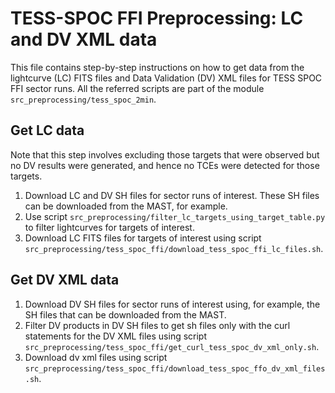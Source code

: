 # TESS-SPOC FFI Preprocessing: LC and DV XML data

This file contains step-by-step instructions on how to get data from the lightcurve (LC) FITS files and Data Validation 
(DV) XML files for TESS SPOC FFI sector runs. All the referred scripts are part  of the module 
`src_preprocessing/tess_spoc_2min`.

## Get LC data

Note that this step involves excluding those targets that were observed but no DV results were generated, and hence no 
TCEs were detected for those targets.

1. Download LC and DV SH files for sector runs of interest. These SH files can be downloaded from the MAST, for example.
2. Use script `src_preprocessing/filter_lc_targets_using_target_table.py` to filter lightcurves for targets of interest.
3. Download LC FITS files for targets of interest using script 
`src_preprocessing/tess_spoc_ffi/download_tess_spoc_ffi_lc_files.sh`.

## Get DV XML data

1. Download DV SH files for sector runs of interest using, for example, the SH files that can be downloaded from the 
MAST.
2. Filter DV products in DV SH files to get sh files only with the curl statements for the DV XML files using script 
`src_preprocessing/tess_spoc_ffi/get_curl_tess_spoc_dv_xml_only.sh`.
3. Download dv xml files using script `src_preprocessing/tess_spoc_ffi/download_tess_spoc_ffo_dv_xml_files.sh`.
